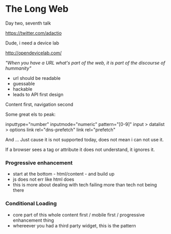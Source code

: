 # The Long Web

Day two, seventh talk

https://twitter.com/adactio

Dude, i need a device lab

http://opendevicelab.com/

*"When you have a URL what's part of the web, it is part of the discourse of hummanity"*

- url should be readable
- guessable
- hackable
- leads to API first design

Content first, navigation second

Some great els to peak:

inputtype="number"
inputmode="numeric"
pattern="[0-9]"
input > datalist > options
link rel="dns-prefetch"
link rel="prefetch"

And ... Just cause it is not supported today, does not mean i can not use it.

If a browser sees a tag or attribute it does not understand, it ignores it.

### Progressive enhancement

- start at the bottom - html/content - and build up
- js does not err like html does
- this is more about dealing with tech failing more than tech not being there

### Conditional Loading

- core part of this whole content first / mobile first / progressive enhancement thing
- whereever you had a third party widget, this is the pattern
